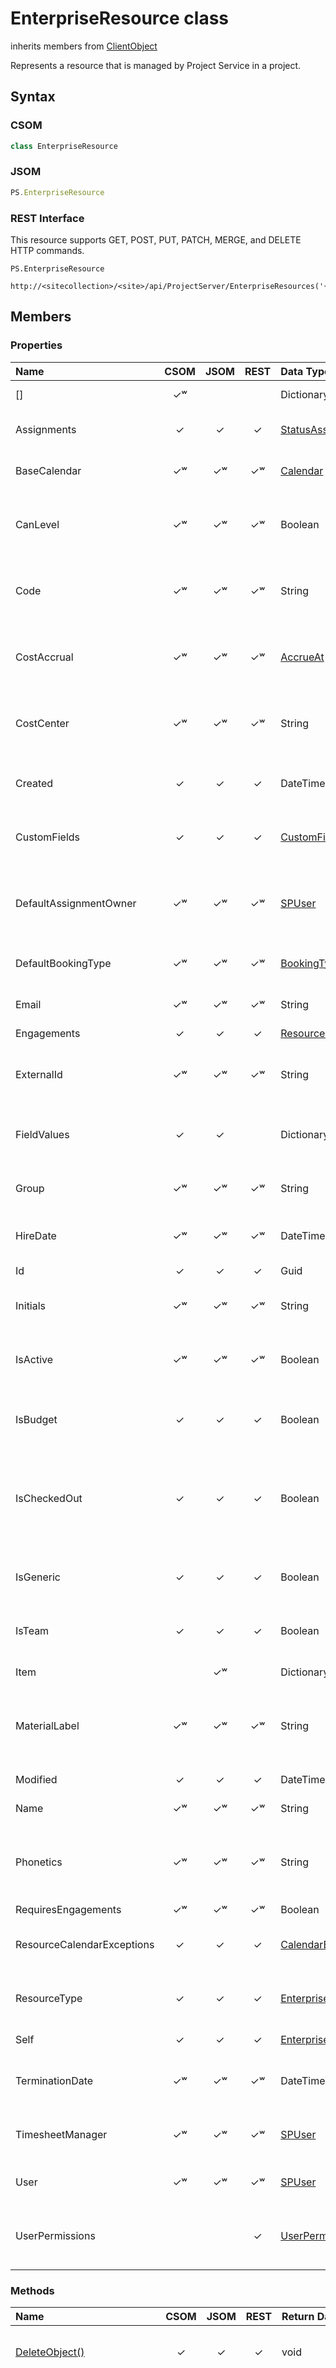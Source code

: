 [comment]: # (Name:EnterpriseResource)
[comment]: # (Type:class)
[comment]: # (Status:Incomplete)

# <a name="name"></a>EnterpriseResource class

inherits members from [ClientObject](https://msdn.microsoft.com/en-us/library/microsoft.sharepoint.client.clientobject.aspx)<br/>

<a name="description"></a>Represents a resource that is managed by Project Service in a project.

## <a name="syntax"></a>Syntax

### CSOM

```C#
class EnterpriseResource 
```
### JSOM

```JavaScript
PS.EnterpriseResource
```

### REST Interface

This resource supports GET, POST, PUT, PATCH, MERGE, and DELETE HTTP commands.

```
PS.EnterpriseResource

http://<sitecollection>/<site>/api/ProjectServer/EnterpriseResources('{resourceid}')
```

## <a name="members"></a>Members

### <a name="properties"></a>Properties

|**Name**|**CSOM**|**JSOM**|**REST**|**Data Type**|**Description**|
|:-----|:-----:|:-----:|:-----:|:-----|:-----|
|<a name="[]"></a>[]|&#x2713;&#x02B7;|||Dictionary&lt;string, Object&gt;|Gets or sets an item in the enterprise resource.|
|<a name="Assignments"></a>Assignments|&#x2713;|&#x2713;|&#x2713;|[StatusAssignmentCollection](StatusAssignmentCollection.md)|Gets a collection of status assignments for an enterprise resource.|
|<a name="BaseCalendar"></a>BaseCalendar|&#x2713;&#x02B7;|&#x2713;&#x02B7;|&#x2713;&#x02B7;|[Calendar](Calendar.md)|Gets or sets a base calendar for an enterprise resource.|
|<a name="CanLevel"></a>CanLevel|&#x2713;&#x02B7;|&#x2713;&#x02B7;|&#x2713;&#x02B7;|Boolean|Gets or sets a value that indicates whether resource leveling can be performed on an enterprise resource.|
|<a name="Code"></a>Code|&#x2713;&#x02B7;|&#x2713;&#x02B7;|&#x2713;&#x02B7;|String|Gets or sets any code, abbreviation, or number that is entered as part of the information about an enterprise resource.|
|<a name="CostAccrual"></a>CostAccrual|&#x2713;&#x02B7;|&#x2713;&#x02B7;|&#x2713;&#x02B7;|[AccrueAt](AccrueAt.md)|Gets or sets a value that represents how and when to charge enterprise resource costs to the cost of a task.|
|<a name="CostCenter"></a>CostCenter|&#x2713;&#x02B7;|&#x2713;&#x02B7;|&#x2713;&#x02B7;|String|Gets or sets any code, abbreviation, or number that is entered as cost center information for an enterprise resource.|
|<a name="Created"></a>Created|&#x2713;|&#x2713;|&#x2713;|DateTime|Gets the date and time when an enterprise resource was added to the project.|
|<a name="CustomFields"></a>CustomFields|&#x2713;|&#x2713;|&#x2713;|[CustomFieldCollection](CustomFieldCollection.md)|Gets a collection of custom fields that have values set for an enterprise resource.|
|<a name="DefaultAssignmentOwner"></a>DefaultAssignmentOwner|&#x2713;&#x02B7;|&#x2713;&#x02B7;|&#x2713;&#x02B7;|[SPUser](https://msdn.microsoft.com/en-us/library/microsoft.sharepoint.spuser.aspx)|Gets the default name that is entered into the Assignment Owner field when an enterprise resource is assigned to a task.|
|<a name="DefaultBookingType"></a>DefaultBookingType|&#x2713;&#x02B7;|&#x2713;&#x02B7;|&#x2713;&#x02B7;|[BookingType](BookingType.md)|Gets or sets the default booking type for an enterprise resource.|
|<a name="Email"></a>Email|&#x2713;&#x02B7;|&#x2713;&#x02B7;|&#x2713;&#x02B7;|String|Gets or sets the email address of an enterprise resource.|
|<a name="Engagements"></a>Engagements|&#x2713;|&#x2713;|&#x2713;|[ResourceEngagementCollection](ResourceEngagementCollection.md)||
|<a name="ExternalId"></a>ExternalId|&#x2713;&#x02B7;|&#x2713;&#x02B7;|&#x2713;&#x02B7;|String|Gets or sets any code, abbreviation, or number that is entered as an external identifier for an enterprise resource.|
|<a name="FieldValues"></a>FieldValues|&#x2713;|&#x2713;||Dictionary&lt;string, Object&gt;|Gets the collection of custom fields that have values set for the enterprise resource.|
|<a name="Group"></a>Group|&#x2713;&#x02B7;|&#x2713;&#x02B7;|&#x2713;&#x02B7;|String|Gets or sets the name of a group to which an enterprise resource belongs.|
|<a name="HireDate"></a>HireDate|&#x2713;&#x02B7;|&#x2713;&#x02B7;|&#x2713;&#x02B7;|DateTime|Gets or sets the date and time of hire for an enterprise resource.|
|<a name="Id"></a>Id|&#x2713;|&#x2713;|&#x2713;|Guid|Gets the object identifier as a GUID.|
|<a name="Initials"></a>Initials|&#x2713;&#x02B7;|&#x2713;&#x02B7;|&#x2713;&#x02B7;|String|Gets or sets the abbreviation for the name of an enterprise resource.|
|<a name="IsActive"></a>IsActive|&#x2713;&#x02B7;|&#x2713;&#x02B7;|&#x2713;&#x02B7;|Boolean|Gets or sets a value that indicates whether an enterprise resource has been made active or inactive.|
|<a name="IsBudget"></a>IsBudget|&#x2713;|&#x2713;|&#x2713;|Boolean|Gets a Boolean value that indicates whether an enterprise resource is a budget resource.|
|<a name="IsCheckedOut"></a>IsCheckedOut|&#x2713;|&#x2713;|&#x2713;|Boolean|Gets a value that indicates whether enterprise resource assignment data is currently available for updating or modification, or whether the enterprise resource is checked out.|
|<a name="IsGeneric"></a>IsGeneric|&#x2713;|&#x2713;|&#x2713;|Boolean|Gets a Boolean value that indicates whether an enterprise resource is generic.|
|<a name="IsTeam"></a>IsTeam|&#x2713;|&#x2713;|&#x2713;|Boolean|Gets a Boolean value that indicates whether a resource is in a team assignment pool.|
|<a name="Item"></a>Item||&#x2713;&#x02B7;||Dictionary&lt;string, Object&gt;|Gets or sets an item in the enterprise resource.|
|<a name="MaterialLabel"></a>MaterialLabel|&#x2713;&#x02B7;|&#x2713;&#x02B7;|&#x2713;&#x02B7;|String|Gets or sets the unit of measure that is entered for supplies or other consumable items that are used to complete tasks in a project.|
|<a name="Modified"></a>Modified|&#x2713;|&#x2713;|&#x2713;|DateTime|Gets the modified date and time.|
|<a name="Name"></a>Name|&#x2713;&#x02B7;|&#x2713;&#x02B7;|&#x2713;&#x02B7;|String|Gets or sets the name of an enterprise resource.|
|<a name="Phonetics"></a>Phonetics|&#x2713;&#x02B7;|&#x2713;&#x02B7;|&#x2713;&#x02B7;|String|Gets or sets phonetic information for resource names in either the Japanese Hiragana writing system or the Katakana writing system.|
|<a name="RequiresEngagements"></a>RequiresEngagements|&#x2713;&#x02B7;|&#x2713;&#x02B7;|&#x2713;&#x02B7;|Boolean||
|<a name="ResourceCalendarExceptions"></a>ResourceCalendarExceptions|&#x2713;|&#x2713;|&#x2713;|[CalendarExceptionCollection](CalendarExceptionCollection.md)|Gets a collection of exceptions to the base calendar that are specific to an enterprise resource.|
|<a name="ResourceType"></a>ResourceType|&#x2713;|&#x2713;|&#x2713;|[EnterpriseResourceType](EnterpriseResourceType.md)|Gets an enumerated value that represents the type of an enterprise resource.|
|<a name="Self"></a>Self|&#x2713;|&#x2713;|&#x2713;|[EnterpriseResource](EnterpriseResource.md)|Gets the currently logged-on user.|
|<a name="TerminationDate"></a>TerminationDate|&#x2713;&#x02B7;|&#x2713;&#x02B7;|&#x2713;&#x02B7;|DateTime|Gets or sets the date and time after which the resource can no longer be used.|
|<a name="TimesheetManager"></a>TimesheetManager|&#x2713;&#x02B7;|&#x2713;&#x02B7;|&#x2713;&#x02B7;|[SPUser](https://msdn.microsoft.com/en-us/library/microsoft.sharepoint.spuser.aspx)|Gets the manager who reviews and approves the timesheet of an enterprise resource.|
|<a name="User"></a>User|&#x2713;&#x02B7;|&#x2713;&#x02B7;|&#x2713;&#x02B7;|[SPUser](https://msdn.microsoft.com/en-us/library/microsoft.sharepoint.spuser.aspx)|Gets the SharePoint user that is linked to the Enterprise Resource.|
|<a name="UserPermissions"></a>UserPermissions|||&#x2713;|[UserPermissionCollection](UserPermissionCollection.md)|Gets a UserPermissionCollection that represents the users and their permissions for the enterprise resource.|

### <a name="methods"></a>Methods

|**Name**|**CSOM**|**JSOM**|**REST**|**Return Data Type**|**Description**|
|:-----|:-----:|:-----:|:-----:|:-----|:-----|
|[DeleteObject()](#DeleteObject__)|&#x2713;|&#x2713;|&#x2713;|void|Deletes the enterprise resource object.|
|[ForceCheckIn()](#ForceCheckIn__)|&#x2713;|&#x2713;|&#x2713;|void|Forces a project to be checked in after it is left in a state of being checked out following the interruption or unexpected closing of Project Server.|
|[getSelf(ClientRuntimeContext context)](#getself)|&#x2713;|&#x2713;| |[EnterpriseResource](EnterpriseResource.md)|Gets the currently logged-on user.|
|[SetCustomFieldValue(String fieldName, Object value)](#SetCustomFieldValue_String_fieldName,_Object_value_)|&#x2713;|&#x2713;||void|Sets a custom field on the enterprise resource.|

<br/>
#### Method Details

#### <a name="DeleteObject__"></a>DeleteObject()

Deletes the enterprise resource object.

##### Syntax

```
void DeleteObject()
```

##### Parameters

None

##### Return Value

void

#### <a name="ForceCheckIn__"></a>ForceCheckIn()

Forces a project to be checked in after it is left in a state of being checked out following the interruption or unexpected closing of Project Server.

##### Syntax

```
void ForceCheckIn()
```

##### Parameters

None

##### Return Value

void

### <a name="getself"></a>GetSelf(ClientRuntimeContext context)

Gets the currently logged-on user.

#### Syntax

```
GetSelf(ClientRuntimeContext context)
```

#### Parameters

|**Name** |**Type**|**Description**|
|:------ |:----|:------ |
|context|ClientRuntimeContext|The current client runtime context, example [ProjectContext](ProjectContext.md).


#### Return Value

[EnterpriseResource](EnterpriseResource.md)<br />
The [EnterpriseResource](EnterpriseResource.md) who is currently logged on.


#### <a name="SetCustomFieldValue_String_fieldName,_Object_value_"></a>SetCustomFieldValue(String fieldName, Object value)

Sets a custom field on the enterprise resource.

##### Syntax

```
void SetCustomFieldValue(String fieldName, Object value)
```

##### Parameters
|**Name**|**Type**|**Description**|
|:------ |:----|:------ |
|fieldName|String|The [InternalName](CustomField.md#InternalName) of the custom field to update.
|value|Object|New value of the custom field.

##### Return Value

void


## Remarks

Enterprise resources are usually part of an organization's entire list of resources and can be shared across projects.

## <a name="seeAlso"></a>See Also

[DraftProjectResourceCollection](DraftProjectResourceCollection.md)<br/>
[Engagement](Engagement.md)<br/>
[EnterpriseResourceCollection](EnterpriseResourceCollection.md)<br/>
[EnterpriseResourceCreationInformation](EnterpriseResourceCreationInformation.md)<br/>
[PlanAssignment](PlanAssignment.md)<br/>
[ProjectEngagementCreationInformation](ProjectEngagementCreationInformation.md)<br/>
[ProjectResource](ProjectResource.md)<br/>
[SPUser](https://msdn.microsoft.com/library/microsoft.sharepoint.spuser.aspx)<br/>
[StatusAssignment](StatusAssignment.md)<br/>

